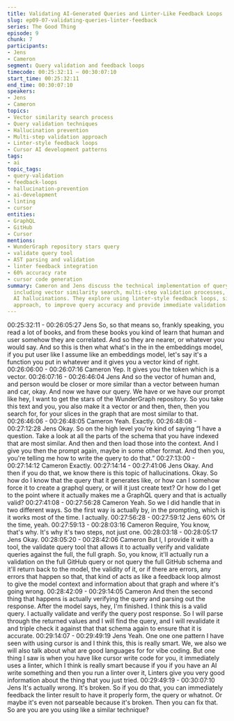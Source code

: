 ```yaml
---
title: Validating AI-Generated Queries and Linter-Like Feedback Loops
slug: ep09-07-validating-queries-linter-feedback
series: The Good Thing
episode: 9
chunk: 7
participants:
- Jens
- Cameron
segment: Query validation and feedback loops
timecode: 00:25:32:11 – 00:30:07:10
start_time: 00:25:32:11
end_time: 00:30:07:10
speakers:
- Jens
- Cameron
topics:
- Vector similarity search process
- Query validation techniques
- Hallucination prevention
- Multi-step validation approach
- Linter-style feedback loops
- Cursor AI development patterns
tags:
- ai
topic_tags:
- query-validation
- feedback-loops
- hallucination-prevention
- ai-development
- linting
- cursor
entities:
- GraphQL
- GitHub
- Cursor
mentions:
- WunderGraph repository stars query
- validate query tool
- AST parsing and validation
- linter feedback integration
- 60% accuracy rate
- cursor code generation
summary: Cameron and Jens discuss the technical implementation of query validation,
  including vector similarity search, multi-step validation processes, and preventing
  AI hallucinations. They explore using linter-style feedback loops, similar to Cursor's
  approach, to improve query accuracy and provide immediate validation feedback.
---
```


00:25:32:11 - 00:26:05:27
Jens
So, so that means so, frankly speaking, you read a lot of books, and from these books you kind
of learn that human and user somehow they are correlated. And so they are nearer, or whatever
you would say. And so this is then what what's in the in the embeddings model, if you put user
like I assume like an embeddings model, let's say it's a function you put in whatever and it gives
you a vector kind of right.
00:26:06:00 - 00:26:07:16
Cameron
Yep. It gives you the token which is a vector.
00:26:07:16 - 00:26:46:04
Jens
And so the vector of human and, and person would be closer or more similar than a vector
between human and car, okay. And now we have our query. We have or we have our prompt
like hey, I want to get the stars of the WunderGraph repository. So you take this text and you,
you also make it a vector or and then, then, then you search for, for your slices in the graph that
are most similar to that.
00:26:46:06 - 00:26:48:05
Cameron
Yeah. Exactly.
00:26:48:08 - 00:27:12:28
Jens
Okay. So on the high level you're kind of saying “I have a question. Take a look at all the parts of
the schema that you have indexed that are most similar. And then and then load those into the
context. And I give you then the prompt again, maybe in some other format. And then you,
you're telling me how to write the query to do that.”
00:27:13:00 - 00:27:14:12
Cameron
Exactly.
00:27:14:14 - 00:27:41:06
Jens
Okay. And then if you do that, we know there is this topic of hallucinations. Okay. So how do I
know that the query that it generates like, or how can I somehow force it to create a graphql
query, or will it just create text? Or how do I get to the point where it actually makes me a
GraphQL query and that is actually valid?
00:27:41:08 - 00:27:56:28
Cameron
Yeah. So we I did handle that in two different ways. So the first way is actually by, in the
prompting, which is it works most of the time. I actually.
00:27:56:28 - 00:27:59:12
Jens
60% Of the time, yeah.
00:27:59:13 - 00:28:03:16
Cameron
Require, You know, that's why. It's why it's two steps, not just one.
00:28:03:18 - 00:28:05:17
Jens
Okay.
00:28:05:20 - 00:28:42:06
Cameron
But I, I provide it with a tool, the validate query tool that allows it to actually verify and validate
queries against the full, the full graph. So, you know, it'll actually run a validation on the full
GitHub query or not query the full GitHub schema and it'll return back to the model, the validity
of it, or if there are errors, any errors that happen so that, that kind of acts as like a feedback
loop almost to give the model context and information about that graph and where it's going
wrong.
00:28:42:09 - 00:29:14:05
Cameron
And then the second thing that happens is actually verifying the query and parsing out the
response. After the model says, hey, I'm finished. I think this is a valid query. I actually validate
and verify the query post response. So I will parse through the returned values and I will find the
query, and I will revalidate it and triple check it against that that schema again to ensure that it is
accurate.
00:29:14:07 - 00:29:49:19
Jens
Yeah. One one one pattern I have seen with using cursor is and I think this, this is really smart.
We, we also we will also talk about what are good languages for for vibe coding. But one thing I
saw is when you have like cursor write code for you, it immediately uses a linter, which I think is
really smart because if you if you have an AI write something and then you run a linter over it,
Linters give you very good information about the thing that you just tried.
00:29:49:19 - 00:30:07:10
Jens
It's actually wrong. It's broken. So if you do that, you can immediately feedback the linter result
to have it properly form, the query or whatnot. Or maybe it's even not parseable because it's
broken. Then you can fix that. So are you are you using like a similar technique?